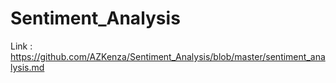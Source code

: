 # Sentiment_Analysis
Link :  https://github.com/AZKenza/Sentiment_Analysis/blob/master/sentiment_analysis.md
